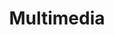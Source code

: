 ---
word: "true"

title: "Multimedia"

categories: ['']

tags: ['Multimedia']

arwords: 'الوسائط المتعددة'

arexps: []

enwords: ['Multimedia']

enexps: []

arlexicons: 'و'

enlexicons: 'M'

authors: ['Ruqayya Roshdy']

translators: ['']

citations: 'مقدمة في حوسبة اللغة العربية'

sources: 'مركز الملك عبدالله بن عبدالعزيز الدولي لخدمة اللغة العربية'

slug: ""
---